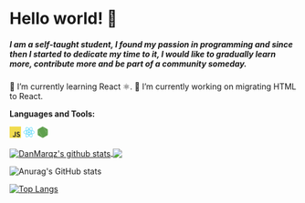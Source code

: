# Hello world! 👋

##### I am a self-taught student, I found my passion in programming and since then I started to dedicate my time to it, I would like to gradually learn more, contribute more and be part of a community someday.

🌱 I’m currently learning React ⚛️.
🔭 I’m currently working on migrating HTML to React.

**Languages and Tools:** 

<code><img height="20" src="https://raw.githubusercontent.com/github/explore/80688e429a7d4ef2fca1e82350fe8e3517d3494d/topics/javascript/javascript.png"></code>
<code><img height="20" src="https://raw.githubusercontent.com/devicons/devicon/2809b567852a4648062a2d3e7c1c531367458c0b/icons/react/react-original.svg"></code>
<code><img height="20" src="https://raw.githubusercontent.com/devicons/devicon/2809b567852a4648062a2d3e7c1c531367458c0b/icons/nodejs/nodejs-plain.svg"></code>


<a href="https://github.com/anuraghazra/github-readme-stats">
  <img align="center" src="https://github-readme-stats.vercel.app/api?username=danmarqz&show_icons=true&include_all_commits=true&theme=dracula" alt="DanMarqz's github stats" />
</a>

<a href="https://github.com/anuraghazra/github-readme-stats">
  <!-- Change the `github-readme-stats.anuraghazra1.vercel.app` to `github-readme-stats.vercel.app`  -->
  <img align="center" src="https://github-readme-stats.vercel.app/api/top-langs/?username=danmarqz&layout=compact&theme=dracula" />
</a>

![Anurag's GitHub stats](https://github-readme-stats.vercel.app/api?username=danmarqz&show_icons=true&theme=dracula)

[![Top Langs](https://github-readme-stats.vercel.app/api/top-langs/?username=danmarqz&layout=compact&theme=dracula)](https://github.com/danmarqz/github-readme-stats)

<!--
**DanMarqz/danmarqz** is a ✨ _special_ ✨ repository because its `README.md` (this file) appears on your GitHub profile.

Here are some ideas to get you started:

- 🔭 I’m currently working on ...
- 🌱 I’m currently learning ...
- 👯 I’m looking to collaborate on ...
- 🤔 I’m looking for help with ...
- 💬 Ask me about ...
- 📫 How to reach me: ...
- 😄 Pronouns: ...
- ⚡ Fun fact: ...
-->
